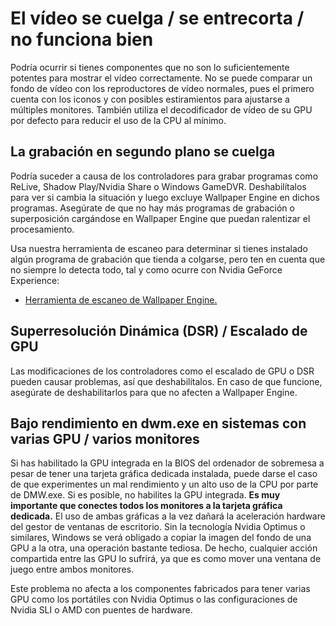 # El vídeo se cuelga / se entrecorta / no funciona bien

Podría ocurrir si tienes componentes que no son lo suficientemente potentes para mostrar el vídeo correctamente. No se puede comparar un fondo de vídeo con los reproductores de vídeo normales, pues el primero cuenta con los iconos y con posibles estiramientos para ajustarse a múltiples monitores. También utiliza el decodificador de vídeo de su GPU por defecto para reducir el uso de la CPU al mínimo.

## La grabación en segundo plano se cuelga
Podría suceder a causa de los controladores para grabar programas como ReLive, Shadow Play/Nvidia Share o Windows GameDVR. Deshabilítalos para ver si cambia la situación y luego excluye Wallpaper Engine en dichos programas. Asegúrate de que no hay más programas de grabación o superposición cargándose en Wallpaper Engine que puedan ralentizar el procesamiento.

Usa nuestra herramienta de escaneo para determinar si tienes instalado algún programa de grabación que tienda a colgarse, pero ten en cuenta que no siempre lo detecta todo, tal y como ocurre con Nvidia GeForce Experience:

* [Herramienta de escaneo de Wallpaper Engine.](/debug/scantool.html)

## Superresolución Dinámica (DSR) / Escalado de GPU
Las modificaciones de los controladores como el escalado de GPU o DSR pueden causar problemas, así que deshabilítalos. En caso de que funcione, asegúrate de deshabilitarlos para que no afecten a Wallpaper Engine.

## Bajo rendimiento en dwm.exe en sistemas con varias GPU / varios monitores
Si has habilitado la GPU integrada en la BIOS del ordenador de sobremesa a pesar de tener una tarjeta gráfica dedicada instalada, puede darse el caso de que experimentes un mal rendimiento y un alto uso de la CPU por parte de DMW.exe. Si es posible, no habilites la GPU integrada. **Es muy importante que conectes todos los monitores a la tarjeta gráfica dedicada.** El uso de ambas gráficas a la vez dañará la aceleración hardware del gestor de ventanas de escritorio. Sin la tecnología Nvidia Optimus o similares, Windows se verá obligado a copiar la imagen del fondo de una GPU a la otra, una operación bastante tediosa. De hecho, cualquier acción compartida entre las GPU lo sufrirá, ya que es como mover una ventana de juego entre ambos monitores.

Este problema no afecta a los componentes fabricados para tener varias GPU como los portátiles con Nvidia Optimus o las configuraciones de Nvidia SLI o AMD con puentes de hardware.